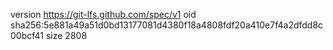 version https://git-lfs.github.com/spec/v1
oid sha256:5e881a49a51d0bd13177081d4380f18a4808fdf20a410e7f4a2dfdd8c00bcf41
size 2808
